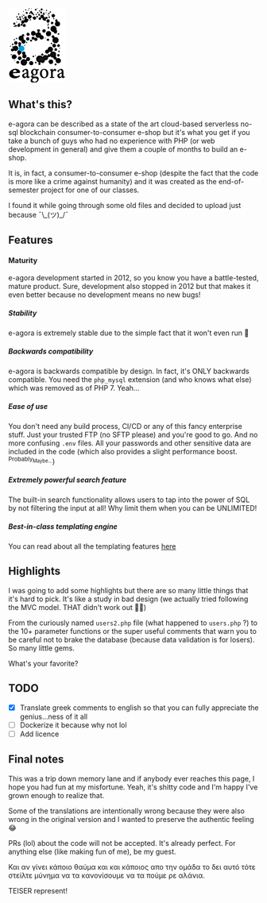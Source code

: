 ![logo](./images/logo.png)

## What's this?
e-agora can be described as a state of the art cloud-based serverless no-sql 
blockchain consumer-to-consumer e-shop but it's what you get if you take a bunch of guys who had no experience
with PHP (or web development in general) and give them a couple of months to build an e-shop.

It is, in fact, a consumer-to-consumer e-shop (despite the fact that the code is more like a crime against humanity)
and it was created as the end-of-semester project for one of our classes.

I found it while going through some old files and decided to upload just because ¯\\\_(ツ)_/¯


## Features

#### Maturity

e-agora development started in 2012, so you know you have a battle-tested, mature product.
Sure, development also stopped in 2012 but that makes it even better because no development means no new bugs!

##### Stability

e-agora is extremely stable due to the simple fact that it won't even run 🎇

##### Backwards compatibility

e-agora is backwards compatible by design. In fact, it's ONLY backwards compatible. You need the `php_mysql` extension
 (and who knows what else) which was removed as of PHP 7. Yeah...

##### Ease of use

You don't need any build process, CI/CD or any of this fancy enterprise stuff. Just your trusted FTP (no SFTP please)
and you're good to go. And no more confusing `.env` files. All your passwords and other sensitive data are included
in the code (which also provides a slight performance boost. <sup>Probably<sub>Maybe...</sup>)

##### Extremely powerful search feature

The built-in search functionality allows users to tap into the power of SQL by not filtering the input at all!
Why limit them when you can be UNLIMITED!

##### Best-in-class templating engine

You can read about all the templating features [here](https://www.php.net/)


## Highlights

I was going to add some highlights but there are so many little things that it's hard to pick.
It's like a study in bad design (we actually tried following the MVC model. THAT didn't work out 🤣🤣)

From the curiously named `users2.php` file (what happened to `users.php` ?) to the 10+ parameter functions
or the super useful comments that warn you to be careful not to brake the database 
(because data validation is for losers). So many little gems. 

What's your favorite?

## TODO

-[x] Translate greek comments to english so that you can fully appreciate the genius...ness of it all
-[ ] Dockerize it because why not lol
-[ ] Add licence

## Final notes

This was a trip down memory lane and if anybody ever reaches this page, I hope
you had fun at my misfortune. Yeah, it's shitty code and I'm happy I've grown enough
to realize that.

Some of the translations are intentionally wrong because they were also wrong in the
original version and I wanted to preserve the authentic feeling 😂

PRs (lol) about the code will not be accepted. It's already perfect. For anything else (like 
making fun of me), be my guest.

Και αν γίνει κάποιο θαύμα και και κάποιος απο την ομάδα το δει αυτό τότε στείλτε 
μύνημα να τα κανονίσουμε να τα πούμε ρε αλάνια.

TEISER represent!
